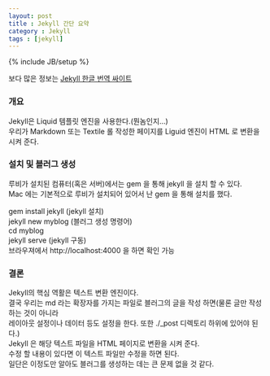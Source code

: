 ```yaml
---
layout: post
title : Jekyll 간단 요약
category : Jekyll
tags : [jekyll]
---
```

{% include JB/setup %}

보다 많은 정보는 [Jekyll 한글 번역 싸이트](http://svperstarz.github.io/jekyll-docs-ko/quickstart/)

### 개요
Jekyll은 Liquid 템플릿 엔진을 사용한다.(뭔놈인지…)  
우리가 Markdown 또는 Textile 롤 작성한 페이지를 Liguid 엔진이 HTML 로 변환을 시켜 준다.

### 설치 및 블러그 생성
루비가 설치된 컴퓨터(혹은 서버)에서는 gem 을 통해 jekyll 을 설치 할 수 있다.  
Mac 에는 기본적으로 루비가 설치되어 있어서 난 gem 을 통해 설치를 했다.

gem install jekyll (jekyll 설치)  
jekyll new myblog (블러그 생성 명령어)  
cd myblog  
jekyll serve (jekyll 구동)  
브라우져에서 http://localhost:4000 을 하면 확인 가능

### 결론
Jekyll의 핵심 역활은 텍스트 변환 엔진이다.  
결국 우리는 md 라는 확장자를 가지는 파일로 블러그의 글을 작성 하면(물론 글만 작성 하는 것이 아니라  
레이아웃 설정이나 데이터 등도 설정을 한다. 또한 ./_post 디렉토리 하위에 있어야 된다.)  
Jekyll 은 해당 텍스트 파일을 HTML 페이지로 변환을 시켜 준다.  
수정 할 내용이 있다면 이 텍스트 파일만 수정을 하면 된다.  
일단은 이정도만 알아도 블러그를 생성하는 데는 큰 문제 없을 것 같다.  